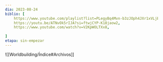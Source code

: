 ```yaml
---
dia: 2023-08-24
biblio: [
	https://www.youtube.com/playlist?list=PLegyBq4Mvn-b3zJOph4JXr1xVLjEJKDjM,
	https://youtu.be/ATNvOk5rIJA?si=ftwjCYP-K18jaow2,
	https://www.youtube.com/watch?v=V2KpWOLTXx8,
	
]
etapa: sin-empezar
---
```









![[Worldbuilding/Índice#Archivos]]